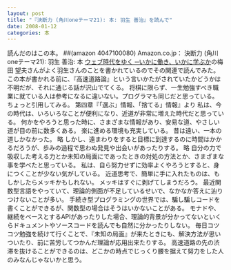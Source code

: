 ```yaml
---
layout: post
title: "『決断力 (角川oneテーマ21): 本: 羽生 善治』を読んで"
date: 2008-01-12
categories: 本
---
```

読んだのはこの本。
##(amazon 4047100080)  Amazon.co.jp： 決断力 (角川oneテーマ21): 羽生 善治: 本
[ウェブ時代をゆく ─いかに働き、いかに学ぶか](http://www.amazon.co.jp/%E3%82%A6%E3%82%A7%E3%83%96%E6%99%82%E4%BB%A3%E3%82%92%E3%82%86%E3%81%8F-%E2%94%80%E3%81%84%E3%81%8B%E3%81%AB%E5%83%8D%E3%81%8D%E3%80%81%E3%81%84%E3%81%8B%E3%81%AB%E5%AD%A6%E3%81%B6%E3%81%8B-%E3%81%A1%E3%81%8F%E3%81%BE%E6%96%B0%E6%9B%B8-687-%E6%A2%85%E7%94%B0/dp/4480063870)の梅田 望夫さんがよく羽生さんのことを書かれているのでその関連で読んでみた。
この本が書かれる前に、『高速道路論』という言いかたがされていたかどうかは不明だが、それに通じる話が沢山でてくる。
将棋に限らず、一生勉強すべき職業に就ている人は参考になるに違いない。プログラマも同じだと思っている。
ちょっと引用してみる。
第四章『「選ぶ」情報、「捨てる」情報』より
 私は、今の時代は、いろいろなことが便利になり、近道が非常に増えた時代だと思っている。
 何かをやろうと思った時に、さまざまな情報があり、安易な道、やさしい道が目の前に数多くある。
 楽に進める環境も充実している。
 昔は遠い、一本の道しかなかった。
略
 しかし、遠まわりをすると目標に到達するのに時間はかかるだろうが、歩みの過程で思わぬ発見や出会いがあったりする。
略
 自分の力で吸収した考える力とか未知の局面にであったときの対処の方法とか、さまざまな事を学べたと思っている。
 私は、自ら努力せずに効率よくやろうとすると、身につくことが少ない気がしている。
 近道思考で、簡単に手に入れたものは、もしかしたらメッキかもしれない。
 メッキはすぐに剥げてしまうだろう。
最近関数型言語をやっていて、理論的側面が不足しているせいで、なかなか答えに辿りつけないことが多い。
手続き型プログラミングの世界では、騙し騙しコードを書くことができるが、関数型の場合はそうはいかないことがある。
モナドや、継続をベースとするAPIがあったりした場合、理論的背景が分かってないといくらドキュメントやソースコードを読んでも自然に分かったりしない。
毎日コツコツ勉強を続けて行くことで、『未知の局面』が来たときにも、解決方法が思いついたり、前に苦労してつかんだ理論が応用出来たりする。
高速道路の先の渋滞を抜けることができるのは、どこかの時点でじっくり腰を据えて努力をした人のみなんじゃないかと思う。
